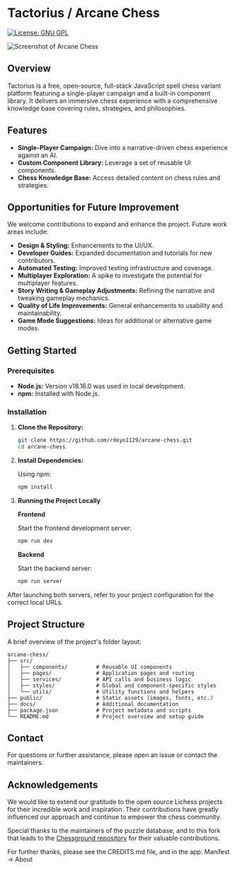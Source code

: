# Tactorius / Arcane Chess

[![License: GNU GPL](https://img.shields.io/badge/License-GPL-blue.svg)](LICENSE)

![Screenshot of Arcane Chess](https://github.com/rdeyo1129/arcane-chess/blob/main/public/assets/pages/cerulean-boss.webp)

## Overview

Tactorius is a free, open-source, full-stack JavaScript spell chess variant platform featuring a single-player campaign and a built-in component library. It delivers an immersive chess experience with a comprehensive knowledge base covering rules, strategies, and philosophies.

## Features

- **Single-Player Campaign:** Dive into a narrative-driven chess experience against an AI.
- **Custom Component Library:** Leverage a set of reusable UI components.
- **Chess Knowledge Base:** Access detailed content on chess rules and strategies.

## Opportunities for Future Improvement

We welcome contributions to expand and enhance the project. Future work areas include:

- **Design & Styling:** Enhancements to the UI/UX.
- **Developer Guides:** Expanded documentation and tutorials for new contributors.
- **Automated Testing:** Improved testing infrastructure and coverage.
- **Multiplayer Exploration:** A spike to investigate the potential for multiplayer features.
- **Story Writing & Gameplay Adjustments:** Refining the narrative and tweaking gameplay mechanics.
- **Quality of Life Improvements:** General enhancements to usability and maintainability.
- **Game Mode Suggestions:** Ideas for additional or alternative game modes.

## Getting Started

### Prerequisites

- **Node.js:** Version v18.16.0 was used in local development.
- **npm:** Installed with Node.js.

### Installation

1. **Clone the Repository:**

   ```bash
   git clone https://github.com/rdeyo1129/arcane-chess.git
   cd arcane-chess
   ```

2. **Install Dependencies:**

   Using npm:

   ```bash
   npm install
   ```

3. **Running the Project Locally**

   **Frontend**

   Start the frontend development server:

   ```bash
   npm run dev
   ```

   **Backend**

   Start the backend server:

   ```bash
   npm run server
   ```

After launching both servers, refer to your project configuration for the correct local URLs.

## Project Structure

A brief overview of the project's folder layout:

```plaintext
arcane-chess/
├── src/
│   ├── components/         # Reusable UI components
│   ├── pages/              # Application pages and routing
│   ├── services/           # API calls and business logic
│   ├── styles/             # Global and component-specific styles
│   └── utils/              # Utility functions and helpers
├── public/                 # Static assets (images, fonts, etc.)
├── docs/                   # Additional documentation
├── package.json            # Project metadata and scripts
└── README.md               # Project overview and setup guide
```

## Contact

For questions or further assistance, please open an issue or contact the maintainers.

## Acknowledgements

We would like to extend our gratitude to the open source Lichess projects for their incredible work and inspiration. Their contributions have greatly influenced our approach and continue to empower the chess community.

Special thanks to the maintainers of the puzzle database, and to this fork that leads to the [Chessground repository](https://github.com/rdeyo1129/night-chess-ui-2) for their valuable contributions.

For further thanks, please see the CREDITS.md file, and in the app: Manifest -> About
